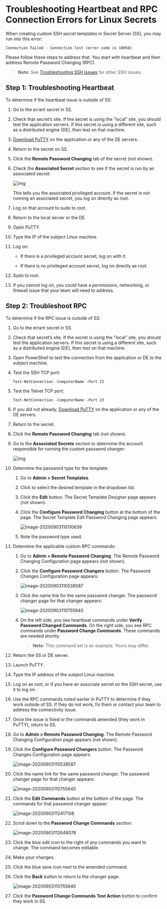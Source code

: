 [title]: # "Troubleshooting Heartbeat and RPC Connection Errors for Linux Secrets"
[tags]: # "troubleshooting, workaround, rpc, heartbeat, linux"
[priority]: # "1000"

# Troubleshooting Heartbeat and RPC Connection Errors for Linux Secrets

 When creating custom SSH secret templates in Secret Server (SS), you may run into this error:

`Connection Failed - Connection lost (error code is 10058)` 

Please follow these steps to address that. You start with heartbeat and then address Remote Password Changing (RPC). 

> **Note:** See [Troubleshooting SSH Issues](../ssh-issues/index.md) for other SSH issues.

## Step 1: Troubleshooting Heartbeat

To determine if the heartbeat issue is outside of SS: 

1. Go to the errant secret in SS. 

1. Check that secret’s site. If the secret is using the "local” site, you should test the application servers. If this secret is using a different site, such as a distributed engine (DE), then test on that machine.

2. [Download PuTTY](https://www.chiark.greenend.org.uk/~sgtatham/putty/latest.html) on the application or any of the DE servers. 

2. Return to the secret on SS.

2. Click the **Remote Password Changing** tab of the secret (not shown). 

2. Check the **Associated Secret** section to see if the secret is run by an associated secret:

   ![img](images/clip_image003.jpg)

   This tells you the associated privileged account. If the secret is not running an associated secret, you log on directly as root.  

1. Log on that account to sudo to root.

1. Return to the local server or the DE.

2. Open PuTTY.

3. Type the IP of the subject Linux machine.

4. Log on:

   - If there is a privileged account secret, log on with it. 

   - If there is no privileged account secret, log on directly as root.

5. Sudo to root.

6. If you cannot log on, you could have a permissions, networking, or firewall issue that your team will need to address.

## Step 2: Troubleshoot RPC 

To determine if the RPC issue is outside of SS: 

1. Go to the errant secret in SS. 

1. Check that secret’s site. If the secret is using the "local” site, you should test the application servers. If this secret is using a different site, such as a distributed engine (DE), then test on that machine.

1. Open PowerShell to test the connection from the application or DE to the subject machine.

1. Test the SSH TCP port:

   `Test-NetConnection -ComputerName -Port 22`

1. Test the Telnet TCP port:

   `Test-NetConnection -ComputerName -Port 23`

1. If you did not already, [Download PuTTY](https://www.chiark.greenend.org.uk/~sgtatham/putty/latest.html) on the application or any of the DE servers. 

1. Return to the secret.

1. Click the **Remote Password Changing** tab  (not shown).

1. Go to the **Associated Secrets** section to determine the account responsible for running the custom password changer:

   ![img](images/clip_image004.jpg)

1. Determine the password type for the template:

   1. Go to **Admin > Secret Templates**. 

   1. Click to select the desired template in the dropdown list.

   1. Click the **Edit** button. The Secret Template Designer page appears (not shown).

   1. Click the **Configure Password Changing** button at the bottom of the page. The Secret Template Edit Password Changing page appears:

      ![image-20200903110110639](images/image-20200903110110639.png)

   1. Note the password type used.

1. Determine the applicable custom RPC commands:

    1. Go to **Admin > Remote Password Changing**. The Remote Password Changing Configuration page appears (not shown).

    1. Click the **Configure Password Changers** button. The Password Changes Configuration page appears:

       ![image-20200903110538587](images/image-20200903110538587.png)

    1. Click the name link for the same password changer. The password changer page for that changer appears:

       ![image-20200903110755640](images/image-20200903110755640.png)

    1. On the left side, you see heartbeat commands under **Verify Password Changed Commands**. On the right side, you see RPC commands under **Password Change Commands**. These commands are needed shortly.

       > **Note:** This command set is an example. Yours may differ.

1. Return the SS or DE server.

1. Launch PuTTY.

1. Type the IP address of the subject Linux machine.

1. Log on as root, or if you have an associate secret on the SSH secret, use it to log on.

1. Use the RPC commands noted earlier in PuTTY to determine if they work outside of SS. If they do not work, fix them or contact your team to address the connectivity issue.

1. Once the issue is fixed or the commands amended (they work in PuTTY), return to SS.

1. Go to **Admin > Remote Password Changing**. The Remote Password Changing Configuration page appears (not shown).

1. Click the **Configure Password Changers** button. The Password Changes Configuration page appears:

   ![image-20200903110538587](images/image-20200903110538587.png)

1. Click the name link for the same password changer. The password changer page for that changer appears:

   ![image-20200903110755640](images/image-20200903110755640.png)

1. Click the **Edit Commands** button at the bottom of the page. The commands for that password changer appear:

   ![image-20200903112417108](images/image-20200903112417108.png)

1. Scroll down to the **Password Change Commands** section:

   ![image-20200903112648078](images/image-20200903112648078.png)

1. Click the blue edit icon to the right of any commands you want to change. The command becomes editable.

1. Make your changes.

1. Click the blue save icon next to the amended command.

1. Click the **Back** button to return to the changer page:

   ![image-20200903110755640](images/image-20200903110755640.png)

1. Click the **Password Change Commands Test Action** button to confirm they work in SS.
